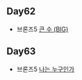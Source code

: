 ## Day62

* 브론즈5 [큰 수 (BIG)](https://www.acmicpc.net/problem/14928)

## Day63

* 브론즈5 [나는 누구인가](https://www.acmicpc.net/problem/15733)

